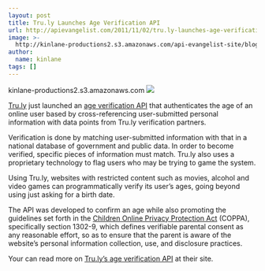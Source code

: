 ```yaml
---
layout: post
title: Tru.ly Launches Age Verification API
url: http://apievangelist.com/2011/11/02/tru.ly-launches-age-verification-api/
image: >-
  http://kinlane-productions2.s3.amazonaws.com/api-evangelist-site/blog/truly-logo.png
author:
  name: kinlane
tags: []
---
```

kinlane-productions2.s3.amazonaws.com [![](http://kinlane-productions.s3.amazonaws.com/api-evangelist/truly/truly-logo.png)](https://tru.ly "Tru.ly")

[Tru.ly](https://tru.ly "Tru.ly") just launched an [age verification API](https://tru.ly "Tru.ly") that authenticates the age of an online user based by cross-referencing user-submitted personal information with data points from Tru.ly verification partners.

Verification is done by matching user-submitted information with that in a national database of government and public data. In order to become verified, specific pieces of information must match. Tru.ly also uses a proprietary technology to flag users who may be trying to game the system.

Using Tru.ly, websites with restricted content such as movies, alcohol and video games can programmatically verify its user’s ages, going beyond using just asking for a birth date.

The API was developed to confirm an age while also promoting the guidelines set forth in the [Children Online Privacy Protection Act](http://www.coppa.org/coppa) (COPPA), specifically section 1302-9, which defines verifiable parental consent as any reasonable effort, so as to ensure that the parent is aware of the website’s personal information collection, use, and disclosure practices.

Your can read more on [Tru.ly’s age verification API](/admin/Blog/tru.ly/api "Tru.lys Age Verification API") at their site.